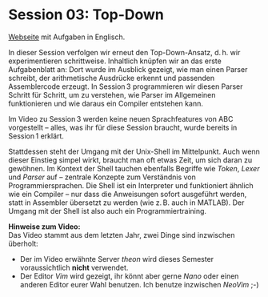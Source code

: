 # Session 03: Top-Down

[Webseite](https://www.mathematik.uni-ulm.de/numerik/hpc/ss25/hpc0/session03/page01.html#session03)  mit Aufgaben in Englisch.

In dieser Session verfolgen wir erneut den Top-Down-Ansatz, d. h. wir
experimentieren schrittweise. Inhaltlich knüpfen wir an das erste Aufgabenblatt
an: Dort wurde im Ausblick gezeigt, wie man einen Parser schreibt, der
arithmetische Ausdrücke erkennt und passenden Assemblercode erzeugt. In
Session 3 programmieren wir diesen Parser Schritt für Schritt, um zu verstehen,
wie Parser im Allgemeinen funktionieren und wie daraus ein Compiler entstehen
kann.

Im Video zu Session 3 werden keine neuen Sprachfeatures von ABC vorgestellt –
alles, was ihr für diese Session braucht, wurde bereits in Session 1 erklärt.

Stattdessen steht der Umgang mit der Unix-Shell im Mittelpunkt. Auch wenn
dieser Einstieg simpel wirkt, braucht man oft etwas Zeit, um sich daran zu
gewöhnen. Im Kontext der Shell tauchen ebenfalls Begriffe wie *Token*, *Lexer*
und *Parser* auf – zentrale Konzepte zum Verständnis von Programmiersprachen.
Die Shell ist ein Interpreter und funktioniert ähnlich wie ein Compiler – nur
dass die Anweisungen sofort ausgeführt werden, statt in Assembler übersetzt zu
werden (wie z. B. auch in MATLAB). Der Umgang mit der Shell ist also auch ein
Programmiertraining.

**Hinweise zum Video:**  
Das Video stammt aus dem letzten Jahr, zwei Dinge sind inzwischen überholt:
- Der im Video erwähnte Server *theon* wird dieses Semester voraussichtlich
  **nicht** verwendet.
- Der Editor *Vim* wird gezeigt, ihr könnt aber gerne *Nano* oder einen anderen
  Editor eurer Wahl benutzen. Ich benutze inzwischen *NeoVim* ;-)

